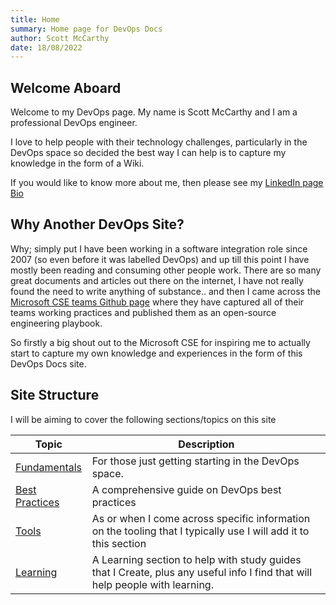 ```yaml
---
title: Home
summary: Home page for DevOps Docs
author: Scott McCarthy
date: 18/08/2022
---
```


## Welcome Aboard

Welcome to my DevOps page. My name is Scott McCarthy and I am a professional DevOps engineer.

I love to help people with their technology challenges, particularly in the DevOps space so decided the best way I can help is to capture my knowledge in the form of a Wiki.

If you would like to know more about me, then please see my [LinkedIn page Bio](https://www.linkedin.com/in/scott-mccarthy-7747a820/)

## Why Another DevOps Site?

Why; simply put I have been working in a software integration role since 2007 (so even before it was labelled DevOps) and up till this point I have mostly been reading and consuming other people work. There are so many great documents and articles out there on the internet, I have not really found the need to write anything of substance.. and then I came across the [Microsoft CSE teams Github page](https://github.com/microsoft/code-with-engineering-playbook) where they have captured all of their teams working practices and published them as an open-source engineering playbook.

So firstly a big shout out to the Microsoft CSE for inspiring me to actually start to capture my own knowledge and experiences in the form of this DevOps Docs site.

## Site Structure

I will be aiming to cover the following sections/topics on this site

| Topic                                                 | Description                                                                                                                  |
| ----------------------------------------------------- | ---------------------------------------------------------------------------------------------------------------------------- |
| [Fundamentals](the-basics/what-is-devops.md)          | For those just getting starting in the DevOps space.                                                                         |
| [Best Practices](best-practices/practice-overview.md) | A comprehensive guide on DevOps best practices                                                                               |
| [Tools](tools/tools-overview.md)                      | As or when I come across specific information on the tooling that I typically use I will add it to this section              |
| [Learning](learning/learning-overview.md)             | A Learning section to help with study guides that I Create, plus any useful info I find that will help people with learning. |
